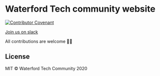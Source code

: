 # Waterford Tech community website
[![Contributor Covenant](https://img.shields.io/badge/Contributor%20Covenant-v2.0%20adopted-ff69b4.svg)](code_of_conduct.md)

[Join us on slack](https://join.slack.com/t/waterfordtechcomm/shared_invite/enQtOTUwNTYxODMyOTk5LTZlNGM3ZGNjYjdjNjU5ZTM5NGNmZDc2MjAzNDc4MjA5OTdhYzY1MTAwNmY1MzM5MGYzOGQxNjMyMDRjODQ2YjA)

All contributions are welcome 🙇‍♂️

## License
MIT © Waterford Tech Community 2020